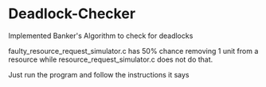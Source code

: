 # Deadlock-Checker
Implemented Banker's Algorithm to check for deadlocks

faulty_resource_request_simulator.c has 50% chance removing 1 unit from a resource while resource_request_simulator.c does not do that.

Just run the program and follow the instructions it says
